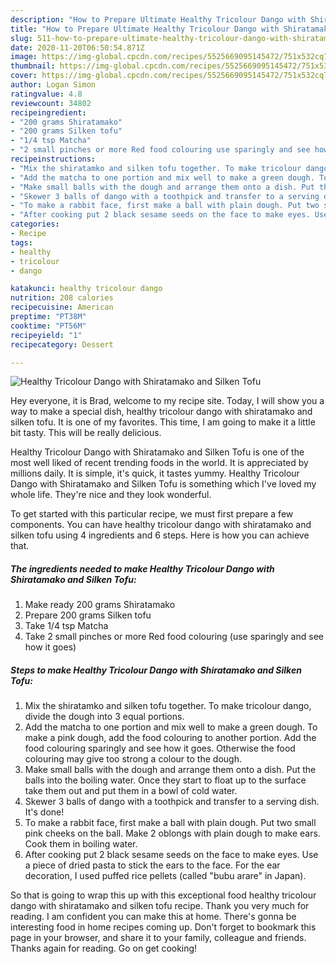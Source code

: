 ```yaml
---
description: "How to Prepare Ultimate Healthy Tricolour Dango with Shiratamako and Silken Tofu"
title: "How to Prepare Ultimate Healthy Tricolour Dango with Shiratamako and Silken Tofu"
slug: 511-how-to-prepare-ultimate-healthy-tricolour-dango-with-shiratamako-and-silken-tofu
date: 2020-11-20T06:50:54.871Z
image: https://img-global.cpcdn.com/recipes/5525669095145472/751x532cq70/healthy-tricolour-dango-with-shiratamako-and-silken-tofu-recipe-main-photo.jpg
thumbnail: https://img-global.cpcdn.com/recipes/5525669095145472/751x532cq70/healthy-tricolour-dango-with-shiratamako-and-silken-tofu-recipe-main-photo.jpg
cover: https://img-global.cpcdn.com/recipes/5525669095145472/751x532cq70/healthy-tricolour-dango-with-shiratamako-and-silken-tofu-recipe-main-photo.jpg
author: Logan Simon
ratingvalue: 4.8
reviewcount: 34802
recipeingredient:
- "200 grams Shiratamako"
- "200 grams Silken tofu"
- "1/4 tsp Matcha"
- "2 small pinches or more Red food colouring use sparingly and see how it goes"
recipeinstructions:
- "Mix the shiratamko and silken tofu together. To make tricolour dango, divide the dough into 3 equal portions."
- "Add the matcha to one portion and mix well to make a green dough. To make a pink dough, add the food colouring to another portion. Add the food colouring sparingly and see how it goes. Otherwise the food colouring may give too strong a colour to the dough."
- "Make small balls with the dough and arrange them onto a dish. Put the balls into the boiling water. Once they start to float up to the surface take them out and put them in a bowl of cold water."
- "Skewer 3 balls of dango with a toothpick and transfer to a serving dish. It&#39;s done!"
- "To make a rabbit face, first make a ball with plain dough. Put two small pink cheeks on the ball. Make 2 oblongs with plain dough to make ears. Cook them in boiling water."
- "After cooking put 2 black sesame seeds on the face to make eyes. Use a piece of dried pasta to stick the ears to the face. For the ear decoration, I used puffed rice pellets (called &#34;bubu arare&#34; in Japan)."
categories:
- Recipe
tags:
- healthy
- tricolour
- dango

katakunci: healthy tricolour dango 
nutrition: 208 calories
recipecuisine: American
preptime: "PT38M"
cooktime: "PT56M"
recipeyield: "1"
recipecategory: Dessert

---
```



![Healthy Tricolour Dango with Shiratamako and Silken Tofu](https://img-global.cpcdn.com/recipes/5525669095145472/751x532cq70/healthy-tricolour-dango-with-shiratamako-and-silken-tofu-recipe-main-photo.jpg)

Hey everyone, it is Brad, welcome to my recipe site. Today, I will show you a way to make a special dish, healthy tricolour dango with shiratamako and silken tofu. It is one of my favorites. This time, I am going to make it a little bit tasty. This will be really delicious.



Healthy Tricolour Dango with Shiratamako and Silken Tofu is one of the most well liked of recent trending foods in the world. It is appreciated by millions daily. It is simple, it's quick, it tastes yummy. Healthy Tricolour Dango with Shiratamako and Silken Tofu is something which I've loved my whole life. They're nice and they look wonderful.


To get started with this particular recipe, we must first prepare a few components. You can have healthy tricolour dango with shiratamako and silken tofu using 4 ingredients and 6 steps. Here is how you can achieve that.

<!--inarticleads1-->

##### The ingredients needed to make Healthy Tricolour Dango with Shiratamako and Silken Tofu:

1. Make ready 200 grams Shiratamako
1. Prepare 200 grams Silken tofu
1. Take 1/4 tsp Matcha
1. Take 2 small pinches or more Red food colouring (use sparingly and see how it goes)




<!--inarticleads2-->

##### Steps to make Healthy Tricolour Dango with Shiratamako and Silken Tofu:

1. Mix the shiratamko and silken tofu together. To make tricolour dango, divide the dough into 3 equal portions.
1. Add the matcha to one portion and mix well to make a green dough. To make a pink dough, add the food colouring to another portion. Add the food colouring sparingly and see how it goes. Otherwise the food colouring may give too strong a colour to the dough.
1. Make small balls with the dough and arrange them onto a dish. Put the balls into the boiling water. Once they start to float up to the surface take them out and put them in a bowl of cold water.
1. Skewer 3 balls of dango with a toothpick and transfer to a serving dish. It&#39;s done!
1. To make a rabbit face, first make a ball with plain dough. Put two small pink cheeks on the ball. Make 2 oblongs with plain dough to make ears. Cook them in boiling water.
1. After cooking put 2 black sesame seeds on the face to make eyes. Use a piece of dried pasta to stick the ears to the face. For the ear decoration, I used puffed rice pellets (called &#34;bubu arare&#34; in Japan).




So that is going to wrap this up with this exceptional food healthy tricolour dango with shiratamako and silken tofu recipe. Thank you very much for reading. I am confident you can make this at home. There's gonna be interesting food in home recipes coming up. Don't forget to bookmark this page in your browser, and share it to your family, colleague and friends. Thanks again for reading. Go on get cooking!
